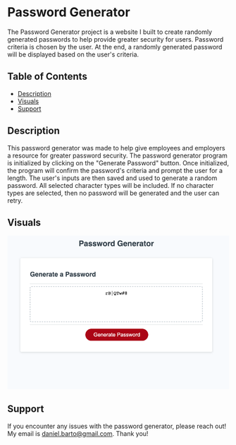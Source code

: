 # Password Generator

The Password Generator project is a website I built to create randomly generated passwords to help provide greater security for users. Password criteria is chosen by the user. At the end, a randomly generated password will be displayed based on the user's criteria.

## Table of Contents

- [Description](#description)
- [Visuals](#visuals)
- [Support](#support)

## Description

This password generator was made to help give employees and employers a resource for greater password security. The password generator program is initialized by clicking on the "Generate Password" button. Once initialized, the program will confirm the password's criteria and prompt the user for a length. The user's inputs are then saved and used to generate a random password. All selected character types will be included. If no character types are selected, then no password will be generated and the user can retry.

## Visuals

![Screenshot of the password generator](password-generator-pic.png)

## Support

If you encounter any issues with the password generator, please reach out! My email is daniel.barto@gmail.com. Thank you!